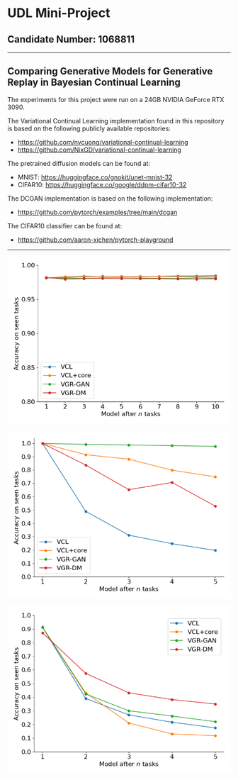 # UDL Mini-Project
## Candidate Number: 1068811

---

## Comparing Generative Models for Generative Replay in Bayesian Continual Learning

The experiments for this project were run on a 24GB NVIDIA GeForce RTX 3090.

The Variational Continual Learning implementation found in this repository is based on the following publicly available repositories:
- https://github.com/nvcuong/variational-continual-learning
- https://github.com/NixGD/variational-continual-learning

The pretrained diffusion models can be found at:
- MNIST: https://huggingface.co/gnokit/unet-mnist-32
- CIFAR10: https://huggingface.co/google/ddpm-cifar10-32

The DCGAN implementation is based on the following implementation:
- https://github.com/pytorch/examples/tree/main/dcgan

The CIFAR10 classifier can be found at:
- https://github.com/aaron-xichen/pytorch-playground

---

![Perm MNIST](/results/perm_mnist/plot.png "Perm MNIST")

![Single-head Split MNIST](/results/split_mnist/plot.png "Single-head Split MNIST")

![Single-head CIFAR10](/results/cifar10/plot.png "Single-head CIFAR10")
